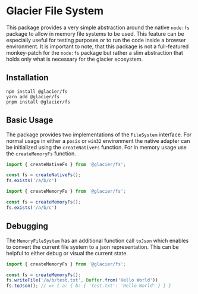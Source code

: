 # Glacier File System

This package provides a very simple abstraction around the native ``node:fs`` package to allow in memory file systems to be used. This feature can be especially useful for testing purposes or to run the code inside a browser environment. It is important to note, that this package is not a full-featured monkey-patch for the ``node:fs`` package but rather a slim abstraction that holds only what is necessary for the glacier ecosystem.

## Installation
```shell
npm install @glacier/fs
yarn add @glacier/fs
pnpm install @glacier/fs
```

## Basic Usage
The package provides two implementations of the ``FileSystem`` interface. For normal usage in either a ``posix`` or ``win32`` environment the native adapter can be initialized using the ``createNativeFs`` function. For in memory usage use the ``createMemoryFs`` function.

```typescript
import { createNativeFs } from '@glacier/fs';

const fs = createNativeFs();
fs.exists('/a/b/c')
```

```typescript
import { createMemoryFs } from '@glacier/fs';

const fs = createMemoryFs();
fs.exists('/a/b/c')
```

## Debugging
The ``MemoryFileSystem`` has an additional function call ``toJson`` which enables to convert the current file system to a json representation. This can be helpful to either debug or visual the current state.

```typescript
import { createMemoryFs } from '@glacier/fs';

const fs = createMemoryFs();
fs.writeFile('/a/b/test.txt', Buffer.from('Hello World'))
fs.toJson(); // => { a: { b: { 'test.txt': 'Hello World' } } }
```
